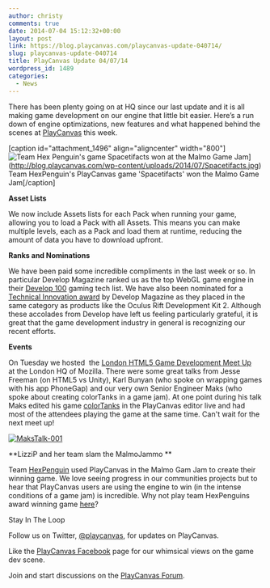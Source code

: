 ```yaml
---
author: christy
comments: true
date: 2014-07-04 15:12:32+00:00
layout: post
link: https://blog.playcanvas.com/playcanvas-update-040714/
slug: playcanvas-update-040714
title: PlayCanvas Update 04/07/14
wordpress_id: 1489
categories:
  - News
---
```


There has been plenty going on at HQ since our last update and it is all making game development on our engine that little bit easier. Here’s a run down of engine optimizations, new features and what happened behind the scenes at [PlayCanvas](https://playcanvas.com/) this week.

[caption id="attachment_1496" align="aligncenter" width="800"]![Team Hex Penguin's game Spacetifacts won at the Malmo Game Jam](https://blog.playcanvas.com/wp-content/uploads/2014/07/Spacetifacts.jpg)](http://blog.playcanvas.com/wp-content/uploads/2014/07/Spacetifacts.jpg) Team HexPenguin's PlayCanvas game 'Spacetifacts' won the Malmo Game Jam[/caption]

**Asset Lists**

We now include Assets lists for each Pack when running your game, allowing you to load a Pack with all Assets. This means you can make multiple levels, each as a Pack and load them at runtime, reducing the amount of data you have to download upfront.

**Ranks and Nominations**

We have been paid some incredible compliments in the last week or so. In particular Develop Magazine ranked us as the top WebGL game engine in their [Develop 100](http://content.yudu.com/A2xcc7/Dev100TechList2014/resources/index.htm?referrerUrl=) gaming tech list. We have also been nominated for a [Technical Innovation award](http://www.develop-online.net/news/develop-awards-2014-the-finalists-revealed/0192226) by Develop Magazine as they placed in the same category as products like the Oculus Rift Development Kit 2. Although these accolades from Develop have left us feeling particularly grateful, it is great that the game development industry in general is recognizing our recent efforts.

**Events**

On Tuesday we hosted  the [London HTML5 Game Development Meet Up](http://www.meetup.com/London-HTML5-Game-Developers/events/188693262/) at the London HQ of Mozilla. There were some great talks from Jesse Freeman (on HTML5 vs Unity), Karl Bunyan (who spoke on wrapping games with his app PhoneGap) and our very own Senior Engineer Maks (who spoke about creating colorTanks in a game jam). At one point during his talk Maks edited his game [colorTanks](http://tanks.moka.co/) in the PlayCanvas editor live and had most of the attendees playing the game at the same time. Can't wait for the next meet up!

[![MaksTalk-001](https://blog.playcanvas.com/wp-content/uploads/2014/07/MaksTalk-001.jpg)](http://blog.playcanvas.com/wp-content/uploads/2014/07/MaksTalk-001.jpg)

**LizziP and her team slam the MalmoJammo **

Team [HexPenguin](https://twitter.com/HexPenguin) used PlayCanvas in the Malmo Gam Jam to create their winning game. We love seeing progress in our communities projects but to hear that PlayCanvas users are using the engine to win (in the intense conditions of a game jam) is incredible. Why not play team HexPenguins award winning game [here](http://apps.playcanvas.com/auroraimortalis/MALMOJAMMO/spacetifacts)?

Stay In The Loop

Follow us on Twitter, [@playcanvas](https://twitter.com/playcanvas), for updates on PlayCanvas.

Like the [PlayCanvas Facebook](https://facebook.com/playcanvas) page for our whimsical views on the game dev scene.

Join and start discussions on the [PlayCanvas Forum](https://forum.playcanvas.com/).

